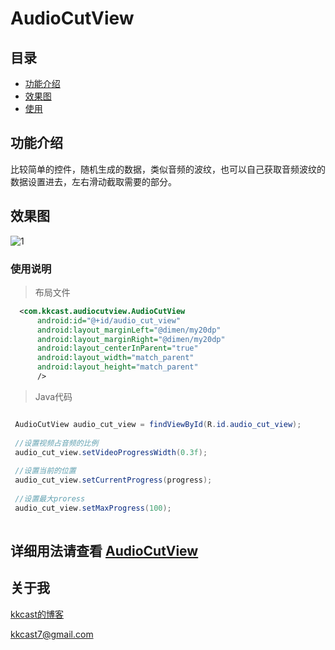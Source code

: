 AudioCutView
============

## 目录

* [功能介绍](#功能介绍)
* [效果图](#效果图)
* [使用](#使用)

## 功能介绍
比较简单的控件，随机生成的数据，类似音频的波纹，也可以自己获取音频波纹的数据设置进去，左右滑动截取需要的部分。



## 效果图
![1](audiocutview.gif)

### 使用说明

> 布局文件

```xml
  <com.kkcast.audiocutview.AudioCutView
      android:id="@+id/audio_cut_view"
      android:layout_marginLeft="@dimen/my20dp"
      android:layout_marginRight="@dimen/my20dp"
      android:layout_centerInParent="true"
      android:layout_width="match_parent"
      android:layout_height="match_parent"
      />
```

> Java代码

```Java

 AudioCutView audio_cut_view = findViewById(R.id.audio_cut_view);
 
 //设置视频占音频的比例
 audio_cut_view.setVideoProgressWidth(0.3f);
 
 //设置当前的位置
 audio_cut_view.setCurrentProgress(progress);
 
 //设置最大proress
 audio_cut_view.setMaxProgress(100);
 
```

## 详细用法请查看 [AudioCutView](https://github.com/kkcast/AudioCutView)

## 关于我
<a  href="https://blog.csdn.net/kkcast" target="_blank">kkcast的博客</a> 

<a href="mailto:kkcast7@gmail.com" target="_blank">kkcast7@gmail.com</a>



